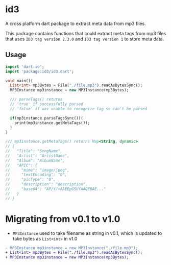 # id3
A cross platform dart package to extract meta data from mp3 files.

This package contains functions that could extract meta tags from mp3
files that uses ``ID3 tag version 2.3.0`` and ``ID3 tag version 1`` to store meta data.

## Usage

```dart
import 'dart:io';
import 'package:id3/id3.dart';

void main(){
  List<int> mp3Bytes = File("./file.mp3").readAsBytesSync();
  MP3Instance mp3instance = new MP3Instance(mp3Bytes);

  /// parseTags() returns 
  // 'true' if successfully parsed
  // 'false' if was unable to recognize tag so can't be parsed

  if(mp3instance.parseTagsSync()){
    print(mp3instance.getMetaTags());
  }
}

/// mp3instance.getMetaTags() returns Map<String, dynamic>
// {
//   "Title": "SongName",
//   "Artist": "ArtistName",
//   "Album": "AlbumName",
//   "APIC": {
//     "mime": "image/jpeg",
//     "textEncoding": "0",
//     "picType": "0",
//     "description": "description",
//     "base64": "AP/Y/+AAEEpGSUYAAQEBAE..."
//   }
// }
```

# Migrating from v0.1 to v1.0

- `MP3Instance` used to take filename as string in v0.1, which is updated to take bytes as `List<int>` in v1.0

```diff
- MP3Instance mp3instance = new MP3Instance("./file.mp3");
+ List<int> mp3Bytes = File("./file.mp3").readAsBytesSync();
+ MP3Instance mp3instance = new MP3Instance(mp3Bytes);
```